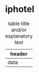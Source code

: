 # iphotel


<table>
	<caption>table title and/or explanatory text</caption>
	<thead>
		<tr>
			<th>header</th>
		</tr>
	</thead>
	<tbody>
		<tr>
			<td>data</td>
		</tr>
	</tbody>
</table>